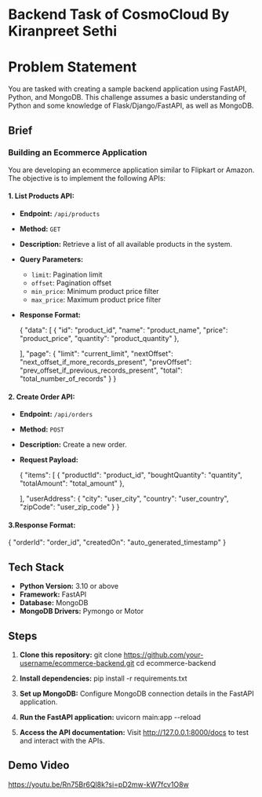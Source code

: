 # Backend Task of CosmoCloud By Kiranpreet Sethi
# Problem Statement

You are tasked with creating a sample backend application using FastAPI, Python, and MongoDB. This challenge assumes a basic understanding of Python and some knowledge of Flask/Django/FastAPI, as well as MongoDB.

## Brief

### Building an Ecommerce Application

You are developing an ecommerce application similar to Flipkart or Amazon. The objective is to implement the following APIs:

#### 1. List Products API:

- **Endpoint:** `/api/products`
- **Method:** `GET`
- **Description:** Retrieve a list of all available products in the system.
- **Query Parameters:**
  - `limit`: Pagination limit
  - `offset`: Pagination offset
  - `min_price`: Minimum product price filter
  - `max_price`: Maximum product price filter
- **Response Format:**
  
  {
    "data": [
      {
        "id": "product_id",
        "name": "product_name",
        "price": "product_price",
        "quantity": "product_quantity"
      },
      
    ],
    "page": {
      "limit": "current_limit",
      "nextOffset": "next_offset_if_more_records_present",
      "prevOffset": "prev_offset_if_previous_records_present",
      "total": "total_number_of_records"
    }
  }

#### 2. Create Order API:

- **Endpoint:** `/api/orders`
- **Method:** `POST`
- **Description:** Create a new order.
- **Request Payload:**
  
  {
    "items": [
      {
        "productId": "product_id",
        "boughtQuantity": "quantity",
        "totalAmount": "total_amount"
      },
      
    ],
    "userAddress": {
      "city": "user_city",
      "country": "user_country",
      "zipCode": "user_zip_code"
    }
  }
#### 3.Response Format:


{
  "orderId": "order_id",
  "createdOn": "auto_generated_timestamp"
}

## Tech Stack

- **Python Version:** 3.10 or above
- **Framework:** FastAPI
- **Database:** MongoDB
- **MongoDB Drivers:** Pymongo or Motor

## Steps

1. **Clone this repository:**
   git clone https://github.com/your-username/ecommerce-backend.git
   cd ecommerce-backend

2. **Install dependencies:**
   pip install -r requirements.txt

3. **Set up MongoDB:**
   Configure MongoDB connection details in the FastAPI application.

4. **Run the FastAPI application:**
   uvicorn main:app --reload

5. **Access the API documentation:**
    Visit http://127.0.0.1:8000/docs to test and interact with the APIs.

## Demo Video
https://youtu.be/Rn75Br6Ql8k?si=pD2mw-kW7fcv1O8w






